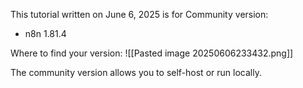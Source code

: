 This tutorial written on June 6, 2025 is for Community version:
- n8n 1.81.4

Where to find your version:
![[Pasted image 20250606233432.png]]

The community version allows you to self-host or run locally.
